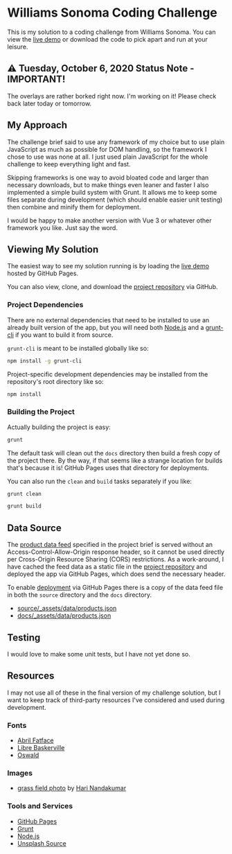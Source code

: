 # Williams Sonoma Coding Challenge

This is my solution to a coding challenge from Williams Sonoma. You can view the [live demo](https://bdsexton.github.io/williams-sonoma-coding-challenge/) or download the code to pick apart and run at your leisure.

## :warning: Tuesday, October 6, 2020 Status Note - IMPORTANT!

The overlays are rather borked right now. I'm working on it! Please check back later today or tomorrow.

## My Approach

The challenge brief said to use any framework of my choice but to use plain JavaScript as much as possible for DOM handling, so the framework I chose to use was none at all. I just used plain JavaScript for the whole challenge to keep everything light and fast.

Skipping frameworks is one way to avoid bloated code and larger than necessary downloads, but to make things even leaner and faster I also implemented a simple build system with Grunt. It allows me to keep some files separate during development (which should enable easier unit testing) then combine and minify them for deployment.

 I would be happy to make another version with Vue 3 or whatever other framework you like. Just say the word.

## Viewing My Solution

The easiest way to see my solution running is by loading the [live demo](https://bdsexton.github.io/williams-sonoma-coding-challenge/) hosted by GitHub Pages.

You can also view, clone, and download the [project repository](https://github.com/bdsexton/williams-sonoma-coding-challenge) via GitHub.

### Project Dependencies

There are no external dependencies that need to be installed to use an already built version of the app, but you will need both [Node.js](https://nodejs.org/) and a [grunt-cli](https://github.com/gruntjs/grunt-cli) if you want to build it from source.

<code>grunt-cli</code> is meant to be installed globally like so:

```bash
npm install -g grunt-cli
```

Project-specific development dependencies may be installed from the repository's root directory like so:

```bash
npm install
```

### Building the Project

Actually building the project is easy:

```bash
grunt
```

The default task will clean out the <code>docs</code> directory then build a fresh copy of the project there. By the way, if that seems like a strange location for builds that's because it is! GitHub Pages uses that directory for deployments.

You can also run the <code>clean</code> and <code>build</code> tasks separately if you like:

```bash
grunt clean
```

```bash
grunt build
```

## Data Source

The [product data feed](https://www.westelm.com/services/catalog/v4/category/shop/new/all-new/index.json) specified in the project brief is served without an Access-Control-Allow-Origin response header, so it cannot be used directly per Cross-Origin Resource Sharing (CORS) restrictions. As a work-around, I have cached the feed data as a static file in the [project repository](https://github.com/bdsexton/williams-sonoma-coding-challenge) and deployed the app via GitHub Pages, which does send the necessary header.

To enable [deployment](https://bdsexton.github.io/williams-sonoma-coding-challenge/_assets/data/products.json) via GitHub Pages there is a copy of the data feed file in both the <code>source</code> directory and the <code>docs</code> directory.

* [source/_assets/data/products.json](https://github.com/bdsexton/williams-sonoma-coding-challenge/blob/master/source/_assets/data/products.json)
* [docs/_assets/data/products.json](https://github.com/bdsexton/williams-sonoma-coding-challenge/blob/master/docs/_assets/data/products.json)

## Testing

I would love to make some unit tests, but I have not yet done so.

## Resources

I may not use all of these in the final version of my challenge solution, but I want to keep track of third-party resources I've considered and used during development.

### Fonts

* [Abril Fatface](https://fonts.google.com/specimen/Abril+Fatface)
* [Libre Baskerville](https://fonts.google.com/specimen/Libre+Baskerville)
* [Oswald](https://fonts.google.com/specimen/Oswald)

### Images

* [grass field photo](https://unsplash.com/photos/Ein9Zv7PXBw) by [Hari Nandakumar](https://unsplash.com/@hariprasad000)

### Tools and Services

* [GitHub Pages](https://pages.github.com/)
* [Grunt](https://gruntjs.com/)
* [Node.js](https://nodejs.org/)
* [Unsplash Source](https://source.unsplash.com/)